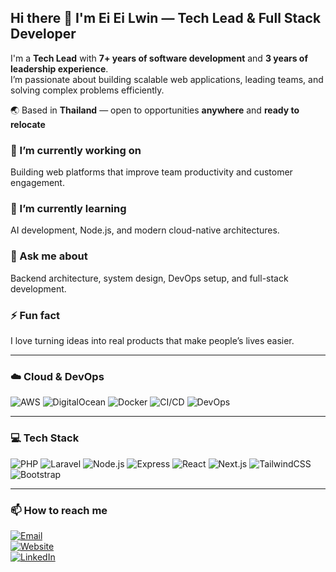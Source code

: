 ## Hi there 👋 I'm Ei Ei Lwin — Tech Lead & Full Stack Developer

I'm a **Tech Lead** with **7+ years of software development** and **3 years of leadership experience**.  
I’m passionate about building scalable web applications, leading teams, and solving complex problems efficiently.

🌏 Based in **Thailand** — open to opportunities **anywhere** and **ready to relocate**

### 🔭 I’m currently working on
Building web platforms that improve team productivity and customer engagement.

### 🌱 I’m currently learning
AI development, Node.js, and modern cloud-native architectures.

### 💬 Ask me about
Backend architecture, system design, DevOps setup, and full-stack development.

### ⚡ Fun fact
I love turning ideas into real products that make people’s lives easier.

-----

### ☁️ Cloud & DevOps  
![AWS](https://img.shields.io/badge/AWS-232F3E?style=for-the-badge&logo=amazon-aws&logoColor=white)
![DigitalOcean](https://img.shields.io/badge/DigitalOcean-0080FF?style=for-the-badge&logo=digitalocean&logoColor=white)
![Docker](https://img.shields.io/badge/Docker-2496ED?style=for-the-badge&logo=docker&logoColor=white)
![CI/CD](https://img.shields.io/badge/CI%2FCD-000000?style=for-the-badge&logo=github-actions&logoColor=white)
![DevOps](https://img.shields.io/badge/DevOps-BB2020?style=for-the-badge&logo=git&logoColor=white)

---

### 💻 Tech Stack  
![PHP](https://img.shields.io/badge/PHP-777BB4?style=for-the-badge&logo=php&logoColor=white)
![Laravel](https://img.shields.io/badge/Laravel-FF2D20?style=for-the-badge&logo=laravel&logoColor=white)
![Node.js](https://img.shields.io/badge/Node.js-339933?style=for-the-badge&logo=node.js&logoColor=white)
![Express](https://img.shields.io/badge/Express.js-000000?style=for-the-badge&logo=express&logoColor=white)
![React](https://img.shields.io/badge/React-61DAFB?style=for-the-badge&logo=react&logoColor=black)
![Next.js](https://img.shields.io/badge/Next.js-000000?style=for-the-badge&logo=next.js&logoColor=white)
![TailwindCSS](https://img.shields.io/badge/Tailwind_CSS-38B2AC?style=for-the-badge&logo=tailwind-css&logoColor=white)
![Bootstrap](https://img.shields.io/badge/Bootstrap-7952B3?style=for-the-badge&logo=bootstrap&logoColor=white)

---

### 📫 How to reach me  
[![Email](https://img.shields.io/badge/Email-eiei77448@gmail.com-red?style=for-the-badge&logo=gmail&logoColor=white)](mailto:eiei77448@gmail.com)  
[![Website](https://img.shields.io/badge/Website-eieilwin.vercel.app-0A66C2?style=for-the-badge&logo=vercel&logoColor=white)](https://eieilwin.vercel.app)  
[![LinkedIn](https://img.shields.io/badge/LinkedIn-Ei%20Ei%20Lwin-0077B5?style=for-the-badge&logo=linkedin&logoColor=white)](https://www.linkedin.com/in/ei-ei-lwin)



